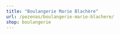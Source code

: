 ```yaml
---
title: "Boulangerie Marie Blachère"
url: /pezenas/boulangerie-marie-blachere/
shop: boulangerie
---
```

